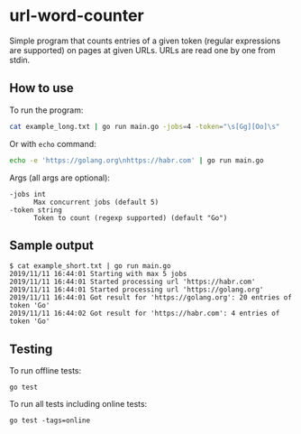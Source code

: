 # url-word-counter

Simple program that counts entries of a given token (regular expressions are supported) on pages at given URLs. 
URLs are read one by one from stdin. 

## How to use

To run the program: 
```bash
cat example_long.txt | go run main.go -jobs=4 -token="\s[Gg][Oo]\s"
```

Or with `echo` command:
```bash
echo -e 'https://golang.org\nhttps://habr.com' | go run main.go
```

Args (all args are optional):
```
-jobs int
      Max concurrent jobs (default 5)
-token string
      Token to count (regexp supported) (default "Go")
```

## Sample output

```
$ cat example_short.txt | go run main.go
2019/11/11 16:44:01 Starting with max 5 jobs
2019/11/11 16:44:01 Started processing url 'https://habr.com'
2019/11/11 16:44:01 Started processing url 'https://golang.org'
2019/11/11 16:44:01 Got result for 'https://golang.org': 20 entries of token 'Go'
2019/11/11 16:44:02 Got result for 'https://habr.com': 4 entries of token 'Go'
```


## Testing

To run offline tests:
```
go test
```

To run all tests including online tests:
```
go test -tags=online
```
